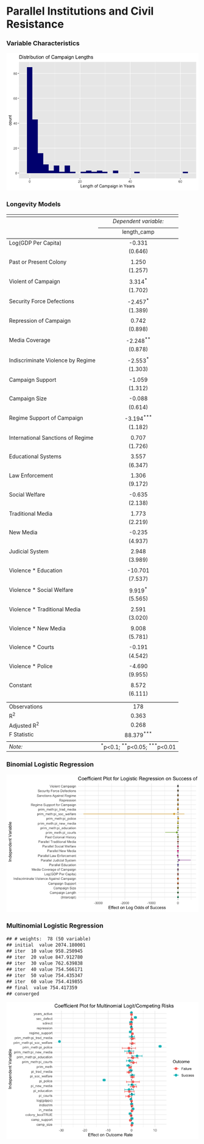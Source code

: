 Parallel Institutions and Civil Resistance
================

### Variable Characteristics

![](README_files/figure-gfm/unnamed-chunk-2-1.png)<!-- -->

### Longevity Models

<table style="text-align:center"><tr><td colspan="2" style="border-bottom: 1px solid black"></td></tr><tr><td style="text-align:left"></td><td><em>Dependent variable:</em></td></tr>
<tr><td></td><td colspan="1" style="border-bottom: 1px solid black"></td></tr>
<tr><td style="text-align:left"></td><td>length_camp</td></tr>
<tr><td colspan="2" style="border-bottom: 1px solid black"></td></tr><tr><td style="text-align:left">Log(GDP Per Capita)</td><td>-0.331</td></tr>
<tr><td style="text-align:left"></td><td>(0.646)</td></tr>
<tr><td style="text-align:left"></td><td></td></tr>
<tr><td style="text-align:left">Past or Present Colony</td><td>1.250</td></tr>
<tr><td style="text-align:left"></td><td>(1.257)</td></tr>
<tr><td style="text-align:left"></td><td></td></tr>
<tr><td style="text-align:left">Violent of Campaign</td><td>3.314<sup>*</sup></td></tr>
<tr><td style="text-align:left"></td><td>(1.702)</td></tr>
<tr><td style="text-align:left"></td><td></td></tr>
<tr><td style="text-align:left">Security Force Defections</td><td>-2.457<sup>*</sup></td></tr>
<tr><td style="text-align:left"></td><td>(1.389)</td></tr>
<tr><td style="text-align:left"></td><td></td></tr>
<tr><td style="text-align:left">Repression of Campaign</td><td>0.742</td></tr>
<tr><td style="text-align:left"></td><td>(0.898)</td></tr>
<tr><td style="text-align:left"></td><td></td></tr>
<tr><td style="text-align:left">Media Coverage</td><td>-2.248<sup>**</sup></td></tr>
<tr><td style="text-align:left"></td><td>(0.878)</td></tr>
<tr><td style="text-align:left"></td><td></td></tr>
<tr><td style="text-align:left">Indiscriminate Violence by Regime</td><td>-2.553<sup>*</sup></td></tr>
<tr><td style="text-align:left"></td><td>(1.303)</td></tr>
<tr><td style="text-align:left"></td><td></td></tr>
<tr><td style="text-align:left">Campaign Support</td><td>-1.059</td></tr>
<tr><td style="text-align:left"></td><td>(1.312)</td></tr>
<tr><td style="text-align:left"></td><td></td></tr>
<tr><td style="text-align:left">Campaign Size</td><td>-0.088</td></tr>
<tr><td style="text-align:left"></td><td>(0.614)</td></tr>
<tr><td style="text-align:left"></td><td></td></tr>
<tr><td style="text-align:left">Regime Support of Campaign</td><td>-3.194<sup>***</sup></td></tr>
<tr><td style="text-align:left"></td><td>(1.182)</td></tr>
<tr><td style="text-align:left"></td><td></td></tr>
<tr><td style="text-align:left">International Sanctions of Regime</td><td>0.707</td></tr>
<tr><td style="text-align:left"></td><td>(1.726)</td></tr>
<tr><td style="text-align:left"></td><td></td></tr>
<tr><td style="text-align:left">Educational Systems</td><td>3.557</td></tr>
<tr><td style="text-align:left"></td><td>(6.347)</td></tr>
<tr><td style="text-align:left"></td><td></td></tr>
<tr><td style="text-align:left">Law Enforcement</td><td>1.306</td></tr>
<tr><td style="text-align:left"></td><td>(9.172)</td></tr>
<tr><td style="text-align:left"></td><td></td></tr>
<tr><td style="text-align:left">Social Welfare</td><td>-0.635</td></tr>
<tr><td style="text-align:left"></td><td>(2.138)</td></tr>
<tr><td style="text-align:left"></td><td></td></tr>
<tr><td style="text-align:left">Traditional Media</td><td>1.773</td></tr>
<tr><td style="text-align:left"></td><td>(2.219)</td></tr>
<tr><td style="text-align:left"></td><td></td></tr>
<tr><td style="text-align:left">New Media</td><td>-0.235</td></tr>
<tr><td style="text-align:left"></td><td>(4.937)</td></tr>
<tr><td style="text-align:left"></td><td></td></tr>
<tr><td style="text-align:left">Judicial System</td><td>2.948</td></tr>
<tr><td style="text-align:left"></td><td>(3.989)</td></tr>
<tr><td style="text-align:left"></td><td></td></tr>
<tr><td style="text-align:left">Violence * Education</td><td>-10.701</td></tr>
<tr><td style="text-align:left"></td><td>(7.537)</td></tr>
<tr><td style="text-align:left"></td><td></td></tr>
<tr><td style="text-align:left">Violence * Social Welfare</td><td>9.919<sup>*</sup></td></tr>
<tr><td style="text-align:left"></td><td>(5.565)</td></tr>
<tr><td style="text-align:left"></td><td></td></tr>
<tr><td style="text-align:left">Violence * Traditional Media</td><td>2.591</td></tr>
<tr><td style="text-align:left"></td><td>(3.020)</td></tr>
<tr><td style="text-align:left"></td><td></td></tr>
<tr><td style="text-align:left">Violence * New Media</td><td>9.008</td></tr>
<tr><td style="text-align:left"></td><td>(5.781)</td></tr>
<tr><td style="text-align:left"></td><td></td></tr>
<tr><td style="text-align:left">Violence * Courts</td><td>-0.191</td></tr>
<tr><td style="text-align:left"></td><td>(4.542)</td></tr>
<tr><td style="text-align:left"></td><td></td></tr>
<tr><td style="text-align:left">Violence * Police</td><td>-4.690</td></tr>
<tr><td style="text-align:left"></td><td>(9.955)</td></tr>
<tr><td style="text-align:left"></td><td></td></tr>
<tr><td style="text-align:left">Constant</td><td>8.572</td></tr>
<tr><td style="text-align:left"></td><td>(6.111)</td></tr>
<tr><td style="text-align:left"></td><td></td></tr>
<tr><td colspan="2" style="border-bottom: 1px solid black"></td></tr><tr><td style="text-align:left">Observations</td><td>178</td></tr>
<tr><td style="text-align:left">R<sup>2</sup></td><td>0.363</td></tr>
<tr><td style="text-align:left">Adjusted R<sup>2</sup></td><td>0.268</td></tr>
<tr><td style="text-align:left">F Statistic</td><td>88.379<sup>***</sup></td></tr>
<tr><td colspan="2" style="border-bottom: 1px solid black"></td></tr><tr><td style="text-align:left"><em>Note:</em></td><td style="text-align:right"><sup>*</sup>p<0.1; <sup>**</sup>p<0.05; <sup>***</sup>p<0.01</td></tr>
</table>

### Binomial Logistic Regression

![](README_files/figure-gfm/unnamed-chunk-4-1.png)<!-- -->

### Multinomial Logistic Regression

    ## # weights:  78 (50 variable)
    ## initial  value 2074.180001 
    ## iter  10 value 958.250945
    ## iter  20 value 847.912780
    ## iter  30 value 762.639838
    ## iter  40 value 754.566171
    ## iter  50 value 754.435347
    ## iter  60 value 754.419855
    ## final  value 754.417359 
    ## converged

![](README_files/figure-gfm/unnamed-chunk-5-1.png)<!-- -->
